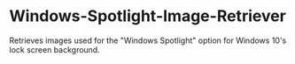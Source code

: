 # Windows-Spotlight-Image-Retriever
Retrieves images used for the "Windows Spotlight" option for Windows 10's lock screen background.
